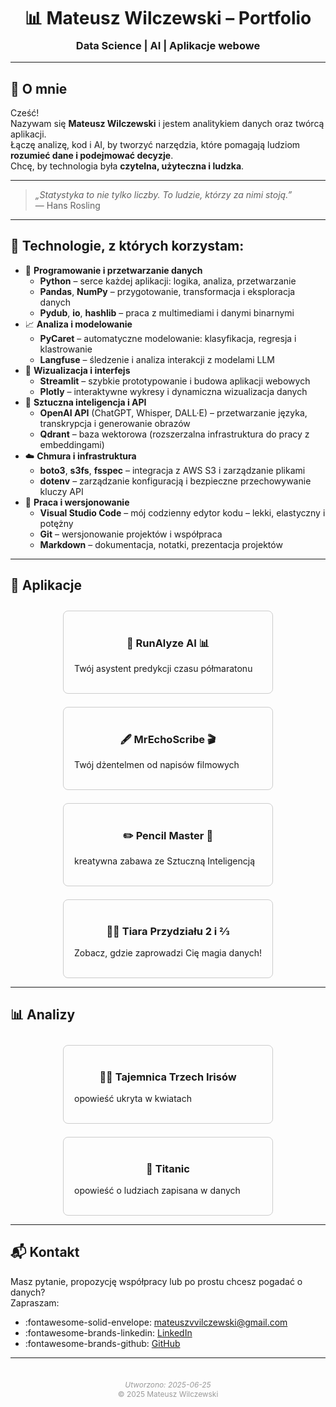 <h1 align="center" style="margin-bottom: 0.2em;">📊 <strong>Mateusz Wilczewski – Portfolio</strong></h1>
<h3 align="center" style="margin-top: 0;">Data Science | AI | Aplikacje webowe</h3>

---

## 👋 **O mnie**

Cześć!  
Nazywam się **Mateusz Wilczewski** i jestem analitykiem danych oraz twórcą aplikacji.  
Łączę analizę, kod i AI, by tworzyć narzędzia, które pomagają ludziom **rozumieć dane i podejmować decyzje**.  
Chcę, by technologia była **czytelna, użyteczna i ludzka**.

---

> *„Statystyka to nie tylko liczby. To ludzie, którzy za nimi stoją.”*  
> — Hans Rosling

---

## 🧰 **Technologie**, z których korzystam:

- 🐍 **Programowanie i przetwarzanie danych**
    - **Python** – serce każdej aplikacji: logika, analiza, przetwarzanie
    - **Pandas**, **NumPy** – przygotowanie, transformacja i eksploracja danych
    - **Pydub**, **io**, **hashlib** – praca z multimediami i danymi binarnymi
- 📈 **Analiza i modelowanie** 
    - **PyCaret** – automatyczne modelowanie: klasyfikacja, regresja i klastrowanie
    - **Langfuse** – śledzenie i analiza interakcji z modelami LLM
- 🎨 **Wizualizacja i interfejs** 
    - **Streamlit** – szybkie prototypowanie i budowa aplikacji webowych
    - **Plotly** – interaktywne wykresy i dynamiczna wizualizacja danych
- 🤖 **Sztuczna inteligencja i API** 
    - **OpenAI API** (ChatGPT, Whisper, DALL·E) – przetwarzanie języka, transkrypcja i generowanie obrazów
    - **Qdrant** – baza wektorowa (rozszerzalna infrastruktura do pracy z embeddingami)
- ☁️ **Chmura i infrastruktura**
    - **boto3**, **s3fs**, **fsspec** – integracja z AWS S3 i zarządzanie plikami
    - **dotenv** – zarządzanie konfiguracją i bezpieczne przechowywanie kluczy API
- 🧪 **Praca i wersjonowanie** 
    - **Visual Studio Code** – mój codzienny edytor kodu – lekki, elastyczny i potężny
    - **Git** – wersjonowanie projektów i współpraca
    - **Markdown** – dokumentacja, notatki, prezentacja projektów



---

## 🚀 **Aplikacje**

<div style="display: flex; flex-wrap: wrap; justify-content: center; gap: 1.5em; margin-top: 2em;">

<a href="runalyze_ai_app/index.html" style="text-decoration: none;">
  <div style="border: 1px solid #ccc; border-radius: 8px; width: 300px; min-width: 240px; padding: 1.2em;">
    <h3 align="center">🏃 <strong>RunAlyze AI </strong>📊</h3>
    <p>Twój asystent predykcji czasu półmaratonu</p>
  </div>
</a>

<a href="mr_echoscribe/index.html" style="text-decoration: none;">
  <div style="border: 1px solid #ccc; border-radius: 8px; width: 300px; min-width: 240px; padding: 1.2em;">
    <h3 align="center">🖋️ <strong>MrEchoScribe</strong> 🎬</h3>
    <p>Twój dżentelmen od napisów filmowych</p>
  </div>
</a>

<a href="kolorowanka/index.html" style="text-decoration: none;">
  <div style="border: 1px solid #ccc; border-radius: 8px; width: 300px; min-width: 240px; padding: 1.2em;">
    <h3 align="center">✏️ <strong>Pencil Master</strong> 📖</h3>
    <p>kreatywna zabawa ze Sztuczną Inteligencją</p>
  </div>
</a>

<a href="find_friends_app/index.html" style="text-decoration: none;">
  <div style="border: 1px solid #ccc; border-radius: 8px; width: 300px; min-width: 240px; padding: 1.2em;">
    <h3 align="center">🧙‍♂️ <strong>Tiara Przydziału 2 i ⅔ </strong></h3>
    <p>Zobacz, gdzie zaprowadzi Cię magia danych!</p>
  </div>
</a>


</div>

---

## 📊 **Analizy**

<div style="display: flex; flex-wrap: wrap; justify-content: center; gap: 1.5em; margin-top: 2em;">

<a href="iris/index.html" style="text-decoration: none;">
  <div style="border: 1px solid #ccc; border-radius: 8px; width: 300px; min-width: 240px; padding: 1.2em;">
    <h3 align="center">🕵️‍♀️ <strong>Tajemnica Trzech Irisów</strong></h3>
    <p>opowieść ukryta w kwiatach</p>
  </div>
</a>

<a href="titanic/index.html" style="text-decoration: none;">
  <div style="border: 1px solid #ccc; border-radius: 8px; width: 300px; min-width: 240px; padding: 1.2em;">
    <h3 align="center">🚢 <strong>Titanic</strong></h3>
    <p>opowieść o ludziach zapisana w danych</p>
  </div>
</a>

</div>

---

## 📬 **Kontakt**

Masz pytanie, propozycję współpracy lub po prostu chcesz pogadać o danych?  
Zapraszam:

- :fontawesome-solid-envelope: [mateuszvvilczewski@gmail.com](mailto:mateuszvvilczewski@gmail.com)  
- :fontawesome-brands-linkedin: <a href="https://www.linkedin.com/in/mateusz-wilczewski-667298370/" target="_blank" rel="noopener">LinkedIn</a>  
- :fontawesome-brands-github: <a href="https://github.com/Mateusz-93" target="_blank" rel="noopener">GitHub</a>

---

<div style="text-align: center; font-size: 0.85em; color: #999; margin-top: 3em;">
  <em>Utworzono: 2025-06-25</em><br>
  © 2025 Mateusz Wilczewski
</div>